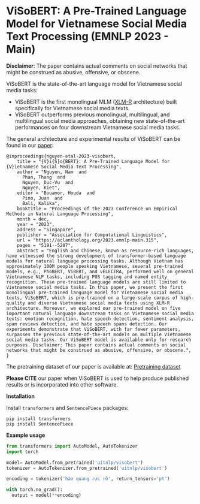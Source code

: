 # <a name="introduction"></a> ViSoBERT: A Pre-Trained Language Model for Vietnamese Social Media Text Processing (EMNLP 2023 - Main)
**Disclaimer**: The paper contains actual comments on social networks that might be construed as abusive, offensive, or obscene.

ViSoBERT is the state-of-the-art language model for Vietnamese social media tasks:

 - ViSoBERT is the first monolingual MLM ([XLM-R](https://github.com/facebookresearch/XLM#xlm-r-new-model) architecture) built specifically for Vietnamese social media texts.
 - ViSoBERT outperforms previous monolingual, multilingual, and multilingual social media approaches, obtaining new state-of-the-art performances on four downstream Vietnamese social media tasks.

The general architecture and experimental results of ViSoBERT can be found in our [paper](https://aclanthology.org/2023.emnlp-main.315/):

    @inproceedings{nguyen-etal-2023-visobert,
        title = "{V}i{S}o{BERT}: A Pre-Trained Language Model for {V}ietnamese Social Media Text Processing",
        author = "Nguyen, Nam  and
          Phan, Thang  and
          Nguyen, Duc-Vu  and
          Nguyen, Kiet",
        editor = "Bouamor, Houda  and
          Pino, Juan  and
          Bali, Kalika",
        booktitle = "Proceedings of the 2023 Conference on Empirical Methods in Natural Language Processing",
        month = dec,
        year = "2023",
        address = "Singapore",
        publisher = "Association for Computational Linguistics",
        url = "https://aclanthology.org/2023.emnlp-main.315",
        pages = "5191--5207",
        abstract = "English and Chinese, known as resource-rich languages, have witnessed the strong development of transformer-based language models for natural language processing tasks. Although Vietnam has approximately 100M people speaking Vietnamese, several pre-trained models, e.g., PhoBERT, ViBERT, and vELECTRA, performed well on general Vietnamese NLP tasks, including POS tagging and named entity recognition. These pre-trained language models are still limited to Vietnamese social media tasks. In this paper, we present the first monolingual pre-trained language model for Vietnamese social media texts, ViSoBERT, which is pre-trained on a large-scale corpus of high-quality and diverse Vietnamese social media texts using XLM-R architecture. Moreover, we explored our pre-trained model on five important natural language downstream tasks on Vietnamese social media texts: emotion recognition, hate speech detection, sentiment analysis, spam reviews detection, and hate speech spans detection. Our experiments demonstrate that ViSoBERT, with far fewer parameters, surpasses the previous state-of-the-art models on multiple Vietnamese social media tasks. Our ViSoBERT model is available only for research purposes. Disclaimer: This paper contains actual comments on social networks that might be construed as abusive, offensive, or obscene.",
    }
    
The pretraining dataset of our paper is available at: [Pretraining dataset](https://drive.google.com/drive/folders/1C144LOlkbH78m0-JoMckpRXubV7XT7Kb)

**Please CITE** our paper when ViSoBERT is used to help produce published results or is incorporated into other software.

**Installation** 

Install `transformers` and `SentencePiece` packages:
    
    pip install transformers
    pip install SentencePiece

**Example usage**
```python
from transformers import AutoModel, AutoTokenizer
import torch

model= AutoModel.from_pretrained('uitnlp/visobert')
tokenizer = AutoTokenizer.from_pretrained('uitnlp/visobert')

encoding = tokenizer('hào quang rực rỡ', return_tensors='pt')

with torch.no_grad():
  output = model(**encoding)
```
